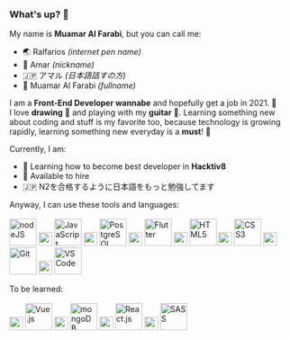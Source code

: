 ### What's up? 👋

My name is <b>Muamar Al Farabi</b>, but you can call me:
  - 🌏 Ralfarios <i>(internet pen name)</i>
  - 🧑 Amar <i>(nickname)</i>
  - 🇯🇵 アマル <i>(日本語話すの方)</i>
  - 📇 Muamar Al Farabi <i>(fullname)</i>
  
I am a <b>Front-End Developer wannabe</b> and hopefully get a job in 2021. 💪<br>
I love <b>drawing</b> 🎨 and playing with my <b>guitar</b> 🎸. Learning something new about coding and stuff is my favorite too, because technology is growing rapidly, learning something new everyday is a <b>must</b>! 💪

Currently, I am:
  - 🦊 Learning how to become best developer in <b>Hacktiv8</b>
  - 💼 Available to hire
  - 🇯🇵 N2を合格するように日本語をもっと勉強してます
  
Anyway, I can use these tools and languages:<br><br>
<a href="https://nodejs.org/en/" title="Node.js"><img src="https://upload.wikimedia.org/wikipedia/commons/d/d9/Node.js_logo.svg" alt="nodeJS" height="48px"></a>
<img src="https://upload.wikimedia.org/wikipedia/commons/4/48/BLANK_ICON.png" height="24px">
<img src="https://upload.wikimedia.org/wikipedia/commons/6/6a/JavaScript-logo.png" alt="JavaScript" height="48px">
<img src="https://upload.wikimedia.org/wikipedia/commons/4/48/BLANK_ICON.png" height="24px">
<a href="https://www.postgresql.org/" title="PostgreSQL"><img src="https://upload.wikimedia.org/wikipedia/commons/2/29/Postgresql_elephant.svg" alt="PostgreSQL" height="48px"></a>
<img src="https://upload.wikimedia.org/wikipedia/commons/4/48/BLANK_ICON.png" height="24px">
<a href="https://flutter.dev/" title="Flutter"><img src="https://upload.wikimedia.org/wikipedia/commons/1/17/Google-flutter-logo.png" alt="Flutter" height="48px"></a>
<img src="https://upload.wikimedia.org/wikipedia/commons/4/48/BLANK_ICON.png" height="24px">
<img src="https://upload.wikimedia.org/wikipedia/commons/6/61/HTML5_logo_and_wordmark.svg" alt="HTML5" height="48px">
<img src="https://upload.wikimedia.org/wikipedia/commons/4/48/BLANK_ICON.png" height="24px">
<img src="https://upload.wikimedia.org/wikipedia/commons/d/d5/CSS3_logo_and_wordmark.svg" alt="CSS3" height="48px">
<img src="https://upload.wikimedia.org/wikipedia/commons/4/48/BLANK_ICON.png" height="24px">
<img src="https://upload.wikimedia.org/wikipedia/commons/e/e0/Git-logo.svg" alt="Git" height="48px">
<img src="https://upload.wikimedia.org/wikipedia/commons/4/48/BLANK_ICON.png" height="24px">
<img src="https://user-images.githubusercontent.com/674621/71187801-14e60a80-2280-11ea-94c9-e56576f76baf.png" alt="VSCode" height="48px">

To be learned:<br><br>
<img src="https://upload.wikimedia.org/wikipedia/commons/4/48/BLANK_ICON.png" height="24px">
<img src="https://upload.wikimedia.org/wikipedia/commons/9/95/Vue.js_Logo_2.svg" alt="Vue.js" height="48px">
<img src="https://upload.wikimedia.org/wikipedia/commons/4/48/BLANK_ICON.png" height="24px">
<img src="https://upload.wikimedia.org/wikipedia/commons/9/93/MongoDB_Logo.svg" alt="mongoDB" height="48px">
<img src="https://upload.wikimedia.org/wikipedia/commons/4/48/BLANK_ICON.png" height="24px">
<img src="https://upload.wikimedia.org/wikipedia/commons/a/a7/React-icon.svg" alt="React.js" height="48px">
<img src="https://upload.wikimedia.org/wikipedia/commons/4/48/BLANK_ICON.png" height="24px">
<img src="https://upload.wikimedia.org/wikipedia/commons/9/96/Sass_Logo_Color.svg" alt="SASS" height="48px">

<!--
**Ralfarios/Ralfarios** is a ✨ _special_ ✨ repository because its `README.md` (this file) appears on your GitHub profile.

Here are some ideas to get you started:

- 🔭 I’m currently working on ...
- 🌱 I’m currently learning ...
- 👯 I’m looking to collaborate on ...
- 🤔 I’m looking for help with ...
- 💬 Ask me about ...
- 📫 How to reach me: ...
- 😄 Pronouns: ...
- ⚡ Fun fact: ...
-->
